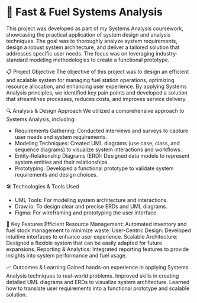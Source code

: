 # 🚀 Fast & Fuel Systems Analysis

This project was developed as part of my Systems Analysis coursework, showcasing the practical application of system design and analysis techniques. The goal was to thoroughly analyze system requirements, design a robust system architecture, and deliver a tailored solution that addresses specific user needs. The focus was on leveraging industry-standard modeling methodologies to create a functional prototype.

📋 Project Objective
The objective of this project was to design an efficient and scalable system for managing fuel station operations, optimizing resource allocation, and enhancing user experience. By applying Systems Analysis principles, we identified key pain points and developed a solution that streamlines processes, reduces costs, and improves service delivery.

🔍 Analysis & Design Approach
We utilized a comprehensive approach to Systems Analysis, including:

- Requirements Gathering: Conducted interviews and surveys to capture user needs and system requirements.
- Modeling Techniques: Created UML diagrams (use case, class, and sequence diagrams) to visualize system interactions and workflows.
- Entity-Relationship Diagrams (ERD): Designed data models to represent system entities and their relationships.
- Prototyping: Developed a functional prototype to validate system requirements and design choices.

🛠️ Technologies & Tools Used
- UML Tools: For modeling system architecture and interactions.
- Draw.io: To design clear and precise ERDs and UML diagrams.
- Figma: For wireframing and prototyping the user interface.

🚀 Key Features
Efficient Resource Management: Automated inventory and fuel stock management to minimize waste.
User-Centric Design: Developed intuitive interfaces to enhance user experience.
Scalable Architecture: Designed a flexible system that can be easily adapted for future expansions.
Reporting & Analytics: Integrated reporting features to provide insights into system performance and fuel usage.

📈 Outcomes & Learning
Gained hands-on experience in applying Systems Analysis techniques to real-world problems.
Improved skills in creating detailed UML diagrams and ERDs to visualize system architecture.
Learned how to translate user requirements into a functional prototype and scalable solution.
